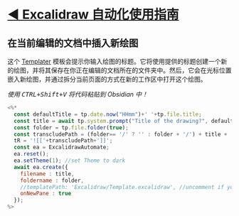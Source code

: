 # [◀ Excalidraw 自动化使用指南](../readme.md)

## 在当前编辑的文档中插入新绘图

这个 [Templater](https://github.com/SilentVoid13/Templater) 模板会提示你输入绘图的标题。它将使用提供的标题创建一个新的绘图，并将其保存在你正在编辑的文档所在的文件夹中。然后，它会在光标位置嵌入新绘图，并通过拆分当前页面的方式在新的工作区中打开这个绘图。

*使用 <kbd>CTRL+Shift+V</kbd> 将代码粘贴到 Obsidian 中！*

```javascript
<%*
  const defaultTitle = tp.date.now("HHmm")+' '+tp.file.title;
  const title = await tp.system.prompt("Title of the drawing?", defaultTitle);
  const folder = tp.file.folder(true);
  const transcludePath = (folder== '/' ? '' : folder + '/') + title + '.excalidraw';
  tR = '![['+transcludePath+']]';
  const ea = ExcalidrawAutomate;
  ea.reset();
  ea.setTheme(1); //set Theme to dark
  await ea.create({
    filename : title,
    foldername : folder,
    //templatePath: 'Excalidraw/Template.excalidraw', //uncomment if you want to use a template
    onNewPane : true
  });
%>
```